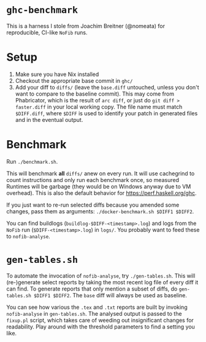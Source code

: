 # `ghc-benchmark`

This is a harness I stole from Joachim Breitner (@nomeata) for reproducible, CI-like `NoFib` runs.

# Setup

1. Make sure you have Nix installed
2. Checkout the appropriate base commit in `ghc/`
3. Add your diff to `diffs/` (leave the `base.diff` untouched, unless you don't want to compare to the baseline commit). This may come from Phabricator, which is the result of `arc diff`, or just do `git diff > faster.diff` in your local working copy. The file name must match `$DIFF.diff`, where `$DIFF` is used to identify your patch in generated files and in the eventual output.

# Benchmark

Run `./benchmark.sh`.

This will benchmark **all** `diffs/` anew on every run. It will use cachegrind to count instructions and only run each benchmark once, so measured Runtimes will be garbage (they would be on Windows anyway due to VM overhead). This is also the default behavior for https://perf.haskell.org/ghc.

If you just want to re-run selected diffs because you amended some changes, pass them as arguments: `./docker-benchmark.sh $DIFF1 $DIFF2`.

You can find buildlogs (`buildlog-$DIFF-<timestamp>.log`) and logs from the `NoFib` run (`$DIFF-<timestamp>.log`) in `logs/`. You probably want to feed these to `nofib-analyse`.

# `gen-tables.sh`

To automate the invocation of `nofib-analyse`, try `./gen-tables.sh`. This will (re-)generate select reports by taking the most recent log file of every diff it can find. To generate reports that only mention a subset of diffs, do `gen-tables.sh $DIFF1 $DIFF2`. The `base` diff will always be used as baseline.

You can see how various the `.tex` and `.txt` reports are built by invoking `nofib-analyse` in `gen-tables.sh`. The analysed output is passed to the `fixup.pl` script, which takes care of weeding out insignificant changes for readability. Play around with the threshold parameters to find a setting you like.
